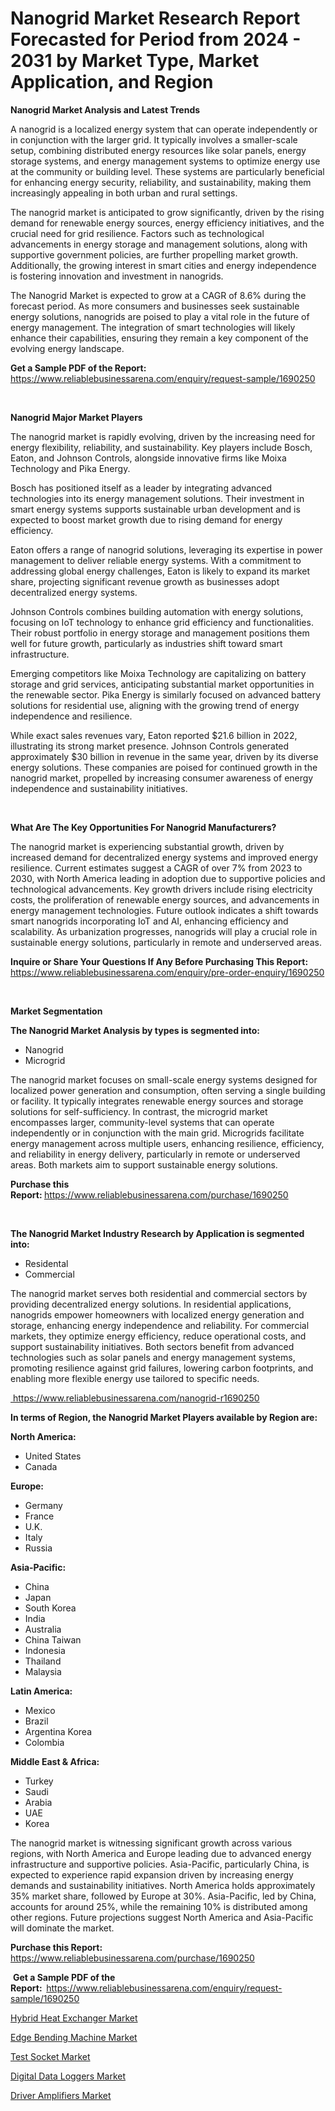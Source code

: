 <p><h1>Nanogrid Market Research Report Forecasted for Period from 2024 -  2031 by Market Type, Market Application, and Region</h1></p><p><strong>Nanogrid Market Analysis and Latest Trends</strong></p>
<p><p>A nanogrid is a localized energy system that can operate independently or in conjunction with the larger grid. It typically involves a smaller-scale setup, combining distributed energy resources like solar panels, energy storage systems, and energy management systems to optimize energy use at the community or building level. These systems are particularly beneficial for enhancing energy security, reliability, and sustainability, making them increasingly appealing in both urban and rural settings.</p><p>The nanogrid market is anticipated to grow significantly, driven by the rising demand for renewable energy sources, energy efficiency initiatives, and the crucial need for grid resilience. Factors such as technological advancements in energy storage and management solutions, along with supportive government policies, are further propelling market growth. Additionally, the growing interest in smart cities and energy independence is fostering innovation and investment in nanogrids.</p><p>The Nanogrid Market is expected to grow at a CAGR of 8.6% during the forecast period. As more consumers and businesses seek sustainable energy solutions, nanogrids are poised to play a vital role in the future of energy management. The integration of smart technologies will likely enhance their capabilities, ensuring they remain a key component of the evolving energy landscape.</p></p>
<p><strong>Get a Sample PDF of the Report:&nbsp;</strong> <a href="https://www.reliablebusinessarena.com/enquiry/request-sample/1690250?utm_campaign=1744&utm_medium=2&utm_source=Github&utm_content=ia&utm_term=17102024&utm_id=nanogrid">https://www.reliablebusinessarena.com/enquiry/request-sample/1690250</a></p>
<p>&nbsp;</p>
<p><strong>Nanogrid Major Market Players</strong></p>
<p><p>The nanogrid market is rapidly evolving, driven by the increasing need for energy flexibility, reliability, and sustainability. Key players include Bosch, Eaton, and Johnson Controls, alongside innovative firms like Moixa Technology and Pika Energy.</p><p>Bosch has positioned itself as a leader by integrating advanced technologies into its energy management solutions. Their investment in smart energy systems supports sustainable urban development and is expected to boost market growth due to rising demand for energy efficiency.</p><p>Eaton offers a range of nanogrid solutions, leveraging its expertise in power management to deliver reliable energy systems. With a commitment to addressing global energy challenges, Eaton is likely to expand its market share, projecting significant revenue growth as businesses adopt decentralized energy systems.</p><p>Johnson Controls combines building automation with energy solutions, focusing on IoT technology to enhance grid efficiency and functionalities. Their robust portfolio in energy storage and management positions them well for future growth, particularly as industries shift toward smart infrastructure.</p><p>Emerging competitors like Moixa Technology are capitalizing on battery storage and grid services, anticipating substantial market opportunities in the renewable sector. Pika Energy is similarly focused on advanced battery solutions for residential use, aligning with the growing trend of energy independence and resilience.</p><p>While exact sales revenues vary, Eaton reported $21.6 billion in 2022, illustrating its strong market presence. Johnson Controls generated approximately $30 billion in revenue in the same year, driven by its diverse energy solutions. These companies are poised for continued growth in the nanogrid market, propelled by increasing consumer awareness of energy independence and sustainability initiatives.</p></p>
<p>&nbsp;</p>
<p><strong>What Are The Key Opportunities For Nanogrid Manufacturers?</strong></p>
<p><p>The nanogrid market is experiencing substantial growth, driven by increased demand for decentralized energy systems and improved energy resilience. Current estimates suggest a CAGR of over 7% from 2023 to 2030, with North America leading in adoption due to supportive policies and technological advancements. Key growth drivers include rising electricity costs, the proliferation of renewable energy sources, and advancements in energy management technologies. Future outlook indicates a shift towards smart nanogrids incorporating IoT and AI, enhancing efficiency and scalability. As urbanization progresses, nanogrids will play a crucial role in sustainable energy solutions, particularly in remote and underserved areas.</p></p>
<p><strong>Inquire or Share Your Questions If Any Before Purchasing This Report:</strong> <a href="https://www.reliablebusinessarena.com/enquiry/pre-order-enquiry/1690250?utm_campaign=1744&utm_medium=2&utm_source=Github&utm_content=ia&utm_term=17102024&utm_id=nanogrid">https://www.reliablebusinessarena.com/enquiry/pre-order-enquiry/1690250</a></p>
<p>&nbsp;</p>
<p><strong>Market Segmentation</strong></p>
<p><strong>The Nanogrid Market Analysis by types is segmented into:</strong></p>
<p><ul><li>Nanogrid</li><li>Microgrid</li></ul></p>
<p><p>The nanogrid market focuses on small-scale energy systems designed for localized power generation and consumption, often serving a single building or facility. It typically integrates renewable energy sources and storage solutions for self-sufficiency. In contrast, the microgrid market encompasses larger, community-level systems that can operate independently or in conjunction with the main grid. Microgrids facilitate energy management across multiple users, enhancing resilience, efficiency, and reliability in energy delivery, particularly in remote or underserved areas. Both markets aim to support sustainable energy solutions.</p></p>
<p><strong>Purchase this Report:&nbsp;</strong><a href="https://www.reliablebusinessarena.com/purchase/1690250?utm_campaign=1744&utm_medium=2&utm_source=Github&utm_content=ia&utm_term=17102024&utm_id=nanogrid">https://www.reliablebusinessarena.com/purchase/1690250</a></p>
<p>&nbsp;</p>
<p><strong>The Nanogrid Market Industry Research by Application is segmented into:</strong></p>
<p><ul><li>Residental</li><li>Commercial</li></ul></p>
<p><p>The nanogrid market serves both residential and commercial sectors by providing decentralized energy solutions. In residential applications, nanogrids empower homeowners with localized energy generation and storage, enhancing energy independence and reliability. For commercial markets, they optimize energy efficiency, reduce operational costs, and support sustainability initiatives. Both sectors benefit from advanced technologies such as solar panels and energy management systems, promoting resilience against grid failures, lowering carbon footprints, and enabling more flexible energy use tailored to specific needs.</p></p>
<p><a href="https://www.reliablebusinessarena.com/nanogrid-r1690250?utm_campaign=1744&utm_medium=2&utm_source=Github&utm_content=ia&utm_term=17102024&utm_id=nanogrid">&nbsp;https://www.reliablebusinessarena.com/nanogrid-r1690250</a></p>
<p><strong>In terms of Region, the Nanogrid Market Players available by Region are:</strong></p>
<p>
    <p> <strong> North America: </strong>
        <ul>
            <li>United States</li>
            <li>Canada</li>
        </ul>
        </p> 
    <p> <strong> Europe: </strong>
        <ul>
            <li>Germany</li>
            <li>France</li>
            <li>U.K.</li>
            <li>Italy</li>
            <li>Russia</li>
        </ul>
        </p> 
    <p> <strong> Asia-Pacific: </strong>
        <ul>
            <li>China</li>
            <li>Japan</li>
            <li>South Korea</li>
            <li>India</li>
            <li>Australia</li>
            <li>China Taiwan</li>
            <li>Indonesia</li>
            <li>Thailand</li>
            <li>Malaysia</li>
        </ul>
        </p> 
    <p> <strong> Latin America: </strong>
        <ul>
            <li>Mexico</li>
            <li>Brazil</li>
            <li>Argentina Korea</li>
            <li>Colombia</li>
        </ul>
        </p> 
    <p> <strong> Middle East & Africa: </strong>
        <ul>
            <li>Turkey</li>
            <li>Saudi</li>
            <li>Arabia</li>
            <li>UAE</li>
            <li>Korea</li>
        </ul>
    </p>
    </p>
<p><p>The nanogrid market is witnessing significant growth across various regions, with North America and Europe leading due to advanced energy infrastructure and supportive policies. Asia-Pacific, particularly China, is expected to experience rapid expansion driven by increasing energy demands and sustainability initiatives. North America holds approximately 35% market share, followed by Europe at 30%. Asia-Pacific, led by China, accounts for around 25%, while the remaining 10% is distributed among other regions. Future projections suggest North America and Asia-Pacific will dominate the market.</p></p>
<p><strong>Purchase this Report: </strong><a href="https://www.reliablebusinessarena.com/purchase/1690250?utm_campaign=1744&utm_medium=2&utm_source=Github&utm_content=ia&utm_term=17102024&utm_id=nanogrid">https://www.reliablebusinessarena.com/purchase/1690250</a></p>
<p>&nbsp;<strong>Get a Sample PDF of the Report:&nbsp;&nbsp;</strong><a href="https://www.reliablebusinessarena.com/enquiry/request-sample/1690250?utm_campaign=1744&utm_medium=2&utm_source=Github&utm_content=ia&utm_term=17102024&utm_id=nanogrid">https://www.reliablebusinessarena.com/enquiry/request-sample/1690250</a></p>
<p><strong></strong></p>
<p><p><a href="https://issuu.com/reportprime-2/docs/hybrid-heat-exchanger-market-size-2_34aaec43317458?utm_campaign=1744&utm_medium=2&utm_source=Github&utm_content=ia&utm_term=17102024&utm_id=nanogrid">Hybrid Heat Exchanger Market</a></p><p><a href="https://issuu.com/reportprime-2/docs/edge-bending-machine-market-size-20_2ab3054e84658a?utm_campaign=1744&utm_medium=2&utm_source=Github&utm_content=ia&utm_term=17102024&utm_id=nanogrid">Edge Bending Machine Market</a></p><p><a href="https://www.linkedin.com/pulse/surfing-test-socket-wave-riding-market-currents-2031-onhae?utm_campaign=1744&utm_medium=2&utm_source=Github&utm_content=ia&utm_term=17102024&utm_id=nanogrid">Test Socket Market</a></p><p><a href="https://www.linkedin.com/pulse/digital-data-loggers-market-size-share-trends-analysis-hllyc?utm_campaign=1744&utm_medium=2&utm_source=Github&utm_content=ia&utm_term=17102024&utm_id=nanogrid">Digital Data Loggers Market</a></p><p><a href="https://www.linkedin.com/pulse/investment-opportunities-driver-amplifiers-sector-risk-l9twc?utm_campaign=1744&utm_medium=2&utm_source=Github&utm_content=ia&utm_term=17102024&utm_id=nanogrid">Driver Amplifiers Market</a></p></p>